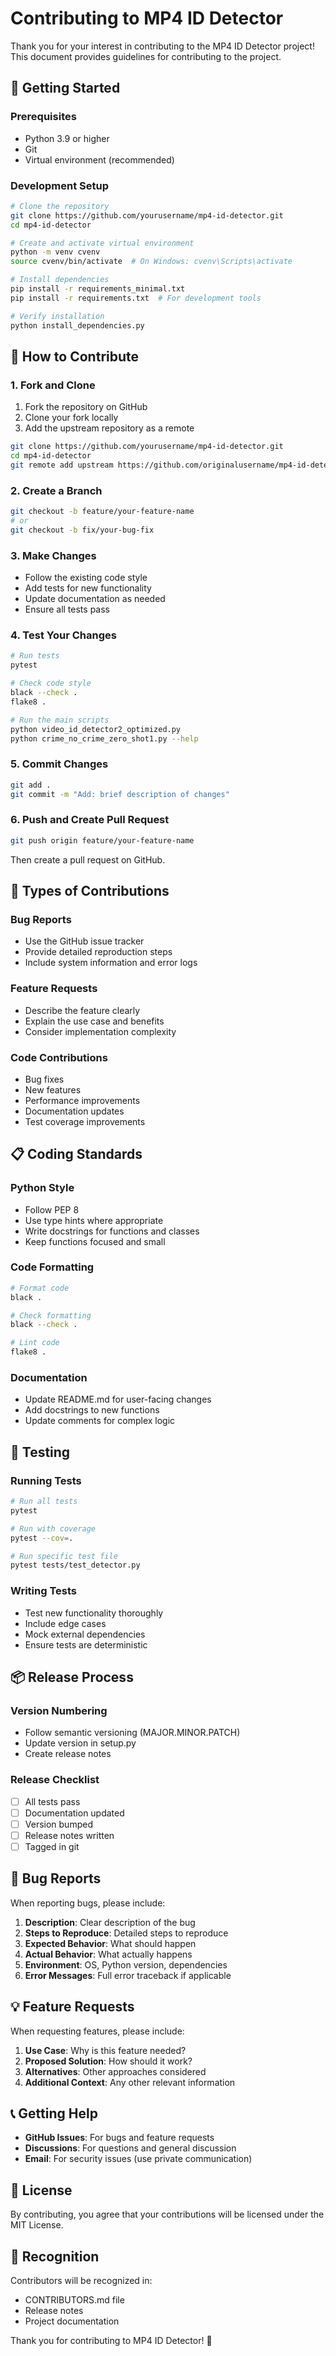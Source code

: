 # Contributing to MP4 ID Detector

Thank you for your interest in contributing to the MP4 ID Detector project! This document provides guidelines for contributing to the project.

## 🚀 Getting Started

### Prerequisites
- Python 3.9 or higher
- Git
- Virtual environment (recommended)

### Development Setup
```bash
# Clone the repository
git clone https://github.com/yourusername/mp4-id-detector.git
cd mp4-id-detector

# Create and activate virtual environment
python -m venv cvenv
source cvenv/bin/activate  # On Windows: cvenv\Scripts\activate

# Install dependencies
pip install -r requirements_minimal.txt
pip install -r requirements.txt  # For development tools

# Verify installation
python install_dependencies.py
```

## 📝 How to Contribute

### 1. Fork and Clone
1. Fork the repository on GitHub
2. Clone your fork locally
3. Add the upstream repository as a remote

```bash
git clone https://github.com/yourusername/mp4-id-detector.git
cd mp4-id-detector
git remote add upstream https://github.com/originalusername/mp4-id-detector.git
```

### 2. Create a Branch
```bash
git checkout -b feature/your-feature-name
# or
git checkout -b fix/your-bug-fix
```

### 3. Make Changes
- Follow the existing code style
- Add tests for new functionality
- Update documentation as needed
- Ensure all tests pass

### 4. Test Your Changes
```bash
# Run tests
pytest

# Check code style
black --check .
flake8 .

# Run the main scripts
python video_id_detector2_optimized.py
python crime_no_crime_zero_shot1.py --help
```

### 5. Commit Changes
```bash
git add .
git commit -m "Add: brief description of changes"
```

### 6. Push and Create Pull Request
```bash
git push origin feature/your-feature-name
```

Then create a pull request on GitHub.

## 🎯 Types of Contributions

### Bug Reports
- Use the GitHub issue tracker
- Provide detailed reproduction steps
- Include system information and error logs

### Feature Requests
- Describe the feature clearly
- Explain the use case and benefits
- Consider implementation complexity

### Code Contributions
- Bug fixes
- New features
- Performance improvements
- Documentation updates
- Test coverage improvements

## 📋 Coding Standards

### Python Style
- Follow PEP 8
- Use type hints where appropriate
- Write docstrings for functions and classes
- Keep functions focused and small

### Code Formatting
```bash
# Format code
black .

# Check formatting
black --check .

# Lint code
flake8 .
```

### Documentation
- Update README.md for user-facing changes
- Add docstrings to new functions
- Update comments for complex logic

## 🧪 Testing

### Running Tests
```bash
# Run all tests
pytest

# Run with coverage
pytest --cov=.

# Run specific test file
pytest tests/test_detector.py
```

### Writing Tests
- Test new functionality thoroughly
- Include edge cases
- Mock external dependencies
- Ensure tests are deterministic

## 📦 Release Process

### Version Numbering
- Follow semantic versioning (MAJOR.MINOR.PATCH)
- Update version in setup.py
- Create release notes

### Release Checklist
- [ ] All tests pass
- [ ] Documentation updated
- [ ] Version bumped
- [ ] Release notes written
- [ ] Tagged in git

## 🐛 Bug Reports

When reporting bugs, please include:

1. **Description**: Clear description of the bug
2. **Steps to Reproduce**: Detailed steps to reproduce
3. **Expected Behavior**: What should happen
4. **Actual Behavior**: What actually happens
5. **Environment**: OS, Python version, dependencies
6. **Error Messages**: Full error traceback if applicable

## 💡 Feature Requests

When requesting features, please include:

1. **Use Case**: Why is this feature needed?
2. **Proposed Solution**: How should it work?
3. **Alternatives**: Other approaches considered
4. **Additional Context**: Any other relevant information

## 📞 Getting Help

- **GitHub Issues**: For bugs and feature requests
- **Discussions**: For questions and general discussion
- **Email**: For security issues (use private communication)

## 📄 License

By contributing, you agree that your contributions will be licensed under the MIT License.

## 🙏 Recognition

Contributors will be recognized in:
- CONTRIBUTORS.md file
- Release notes
- Project documentation

Thank you for contributing to MP4 ID Detector! 🎉
